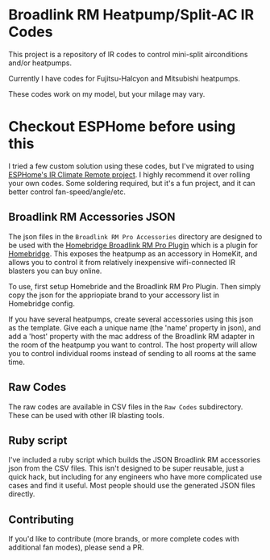 # Broadlink RM Heatpump/Split-AC IR Codes

This project is a repository of IR codes to control mini-split airconditions and/or heatpumps.

Currently I have codes for Fujitsu-Halcyon and Mitsubishi heatpumps.

These codes work on my model, but your milage may vary.

# Checkout ESPHome before using this

I tried a few custom solution using these codes, but I've migrated to using [ESPHome's IR Climate Remote project](https://esphome.io/components/climate/climate_ir.html). I highly recommend it over rolling your own codes. Some soldering required, but it's a fun project, and it can better control fan-speed/angle/etc.

## Broadlink RM Accessories JSON

The json files in the `Broadlink RM Pro Accessories` directory are designed to be used with the [Homebridge Broadlink RM Pro Plugin](https://github.com/kiwi-cam/homebridge-broadlink-rm#readme) which is a plugin for [Homebridge](https://homebridge.io). This exposes the heatpump as an accessory in HomeKit, and allows you to control it from relatively inexpensive wifi-connected IR blasters you can buy online.

To use, first setup Homebride and the Broadlink RM Pro Plugin. Then simply copy the json for the appriopiate brand to your accessory list in Homebridge config.

If you have several heatpumps, create several accessories using this json as the template. Give each a unique name (the 'name' property in json), and add a 'host' property with the mac address of the Broadlink RM adapter in the room of the heatpump you want to control. The host property will allow you to control individual rooms instead of sending to all rooms at the same time.

## Raw Codes

The raw codes are available in CSV files in the `Raw Codes` subdirectory. These can be used with other IR blasting tools.

## Ruby script

I've included a ruby script which builds the JSON Broadlink RM accessories json from the CSV files. This isn't designed to be super reusable, just a quick hack, but including for any engineers who have more complicated use cases and find it useful. Most people should use the generated JSON files directly.

## Contributing

If you'd like to contribute (more brands, or more complete codes with additional fan modes), please send a PR.

